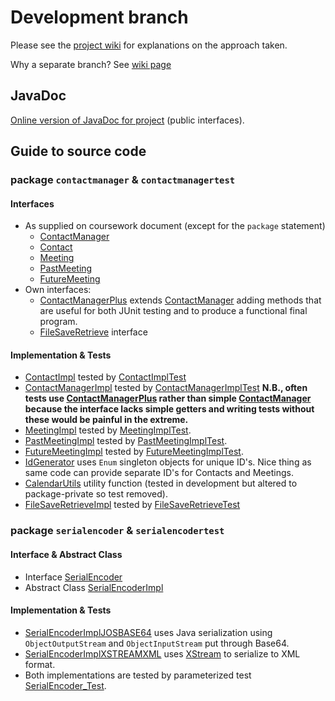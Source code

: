 # Development branch

Please see the [project wiki](https://github.com/BBK-PiJ-2014-66/cw4/wiki) for explanations on the approach taken.


Why a separate branch? See [wiki page](https://github.com/BBK-PiJ-2014-66/cw4/wiki/Packages,-the-use-of-%60development%60-and-branching)

## JavaDoc

[Online version of JavaDoc for project](http://bbk-pij-2014-66.github.io/cw4/javadoc/) (public interfaces).


## Guide to source code

### package `contactmanager` & `contactmanagertest`

#### Interfaces
* As supplied on coursework document (except for the `package` statement)
  * [ContactManager](src/contactmanager/ContactManager.java)
  * [Contact](src/contactmanager/Contact.java)
  * [Meeting](src/contactmanager/Meeting.java)
  * [PastMeeting](src/contactmanager/PastMeeting.java)
  * [FutureMeeting](src/contactmanager/FutureMeeting.java)
* Own interfaces:
  * [ContactManagerPlus](src/contactmanager/ContactManagerPlus.java) extends [ContactManager](src/contactmanager/ContactManager.java) 
     adding methods that are useful for both JUnit testing and to produce a functional final program.
  * [FileSaveRetrieve](src/contactmanager/FileSaveRetrieve.java) interface

#### Implementation & Tests
* [ContactImpl](src/contactmanager/ContactImpl.java) tested by  [ContactImplTest](src/contactmanagertest/ContactImplTest.java)
* [ContactManagerImpl](src/contactmanager/ContactManagerImpl.java) tested by  [ContactManagerImplTest](src/contactmanagertest/ContactManagerImplTest.java) 
**N.B., often tests use [ContactManagerPlus](src/contactmanager/ContactManagerPlus.java) rather than simple  [ContactManager](src/contactmanager/ContactManager.java) because the interface lacks simple getters and writing tests without these would be painful in the extreme.**
* [MeetingImpl](src/contactmanager/MeetingImpl.java) tested by [MeetingImplTest](src/contactmanagertest/MeetingImplTest.java).
* [PastMeetingImpl](src/contactmanager/PastMeetingImpl.java) tested by [PastMeetingImplTest](src/contactmanagertest/PastMeetingImplTest.java).
* [FutureMeetingImpl](src/contactmanager/FutureMeetingImpl.java) tested by [FutureMeetingImplTest](src/contactmanagertest/FutureMeetingImplTest.java).
* [IdGenerator](src/contactmanager/IdGenerator.java) uses `Enum` singleton objects for unique ID's. 
Nice thing as same code can provide separate ID's for Contacts and Meetings.
* [CalendarUtils](src/contactmanager/CalendarUtils.java) utility function (tested in development but altered to package-private so test removed). 
* [FileSaveRetrieveImpl](src/contactmanager/FileSaveRetrieveImpl.java) tested by [FileSaveRetrieveTest](src/contactmanagertest/FileSaveRetrieveTest.java)


### package `serialencoder` & `serialencodertest`

#### Interface & Abstract Class
* Interface [SerialEncoder](src/serialencoder/SerialEncoder.java) 
* Abstract Class [SerialEncoderImpl](src/serialencoder/SerialEncoderImpl.java)

#### Implementation & Tests
* [SerialEncoderImplJOSBASE64](src/serialencoder/SerialEncoderImplJOSBASE64.java) uses Java serialization using `ObjectOutputStream` and `ObjectInputStream` put through Base64.
* [SerialEncoderImplXSTREAMXML](src/serialencoder/SerialEncoderImplXSTREAMXML.java) uses  [XStream](http://xstream.codehaus.org/) to serialize to XML format.
* Both implementations are tested by parameterized test [SerialEncoder_Test](src/serialencoder/SerialEncoder_Test.java).

